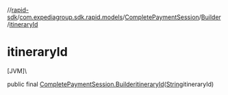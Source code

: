 //[rapid-sdk](../../../../index.md)/[com.expediagroup.sdk.rapid.models](../../index.md)/[CompletePaymentSession](../index.md)/[Builder](index.md)/[itineraryId](itinerary-id.md)

# itineraryId

[JVM]\

public final [CompletePaymentSession.Builder](index.md)[itineraryId](itinerary-id.md)([String](https://docs.oracle.com/javase/8/docs/api/java/lang/String.html)itineraryId)
